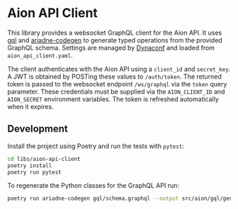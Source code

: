 # Aion API Client

This library provides a websocket GraphQL client for the Aion API. It uses
[gql](https://gql.readthedocs.io/) and [ariadne-codegen](https://ariadnegraphql.org/docs/ariadne-codegen)
to generate typed operations from the provided GraphQL schema. Settings are
managed by [Dynaconf](https://www.dynaconf.com/) and loaded from
`aion_api_client.yaml`.

The client authenticates with the Aion API using a `client_id` and `secret_key`.
A JWT is obtained by POSTing these values to `/auth/token`. The returned token is
passed to the websocket endpoint `/ws/graphql` via the `token` query parameter.
These credentials must be supplied via the `AION_CLIENT_ID` and `AION_SECRET`
environment variables. The token is refreshed automatically when it expires.

## Development

Install the project using Poetry and run the tests with `pytest`:

```bash
cd libs/aion-api-client
poetry install
poetry run pytest
```

To regenerate the Python classes for the GraphQL API run:

```bash
poetry run ariadne-codegen gql/schema.graphql --output src/aion/gql/generated
```

